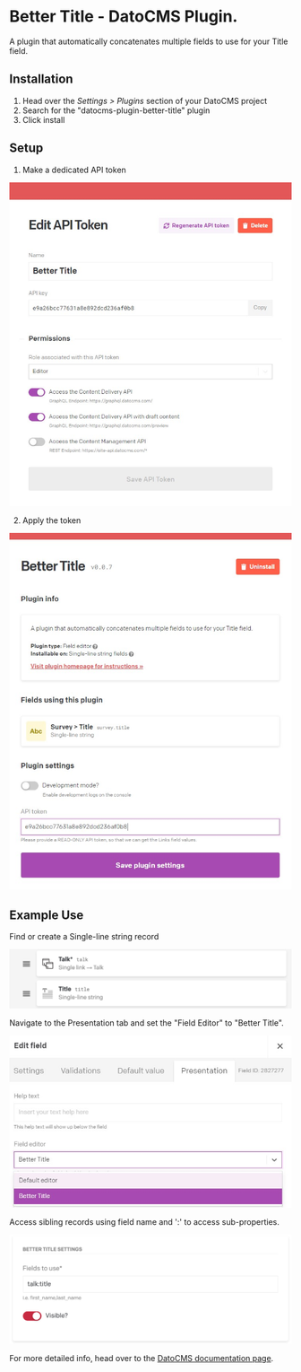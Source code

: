 # Better Title - DatoCMS Plugin.

A plugin that automatically concatenates multiple fields to use for your Title field.

## Installation

1. Head over the *Settings > Plugins* section of your DatoCMS project
2. Search for the "datocms-plugin-better-title" plugin
3. Click install

## Setup
1. Make a dedicated API token

![](docs/make-api-key.jpg)

2. Apply the token

![](docs/apply-api-key.jpg)

## Example Use
Find or create a Single-line string record

![](docs/locate-single-line-string.png)

Navigate to the Presentation tab and set the "Field Editor" to "Better Title".

![](docs/access-better-title.jpg)

Access sibling records using field name and ':' to access sub-properties. 

![](docs/example-fields.png)

For more detailed info, head over to the [DatoCMS documentation page](https://www.datocms.com/docs/plugins/install/).
